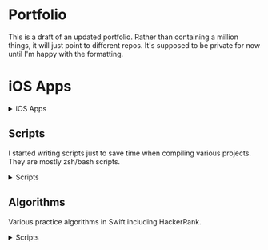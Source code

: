 # Portfolio
This is a draft of an updated portfolio. Rather than containing a million things, it will just point to different repos. 
It's supposed to be private for now until I'm happy with the formatting. 

# iOS Apps

<details>
  <summary>iOS Apps</summary>
  
- [Sajeon Dictionary](https://github.com/shinra-electric/Sajeon): A Korean->English dictionary
- [searchOS](https://github.com/shinra-electric/searchOS): Provides information about all macOS releases
</details>

## Scripts
I started writing scripts just to save time when compiling various projects.<br>
They are mostly zsh/bash scripts.

<details>
  <summary>Scripts</summary>
  
- [RPCS3-Arm](https://github.com/shinra-electric/Arm-Build-Script-for-RPCS3)
- [Format Conversion Scripts](https://github.com/shinra-electric/Conversion-Scripts)
</details>

## Algorithms
Various practice algorithms in Swift including HackerRank.

<details>
  <summary>Scripts</summary>
  
- [HackerRank](https://github.com/shinra-electric/HackerRank)
</details>
